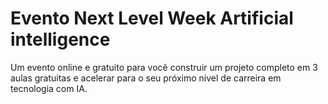 # Evento Next Level Week Artificial intelligence
Um evento online e gratuito para você construir um projeto completo em 3 aulas gratuitas e acelerar para o seu próximo nível de carreira em tecnologia com IA.
